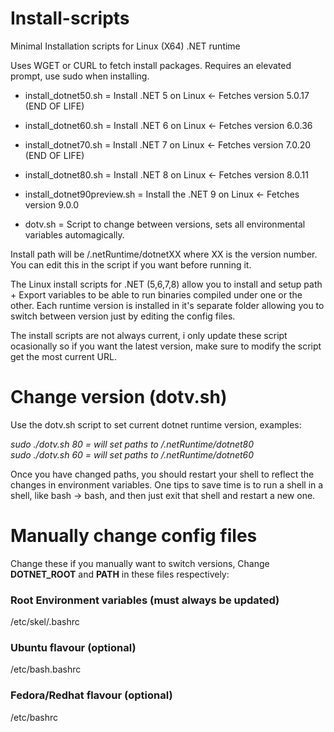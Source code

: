 # Install-scripts
Minimal Installation scripts for Linux (X64) .NET runtime

Uses WGET or CURL to fetch install packages. Requires an elevated prompt, use sudo when installing.

- install_dotnet50.sh = Install .NET 5 on Linux  <- Fetches version 5.0.17 (END OF LIFE)
- install_dotnet60.sh = Install .NET 6 on Linux  <- Fetches version 6.0.36
- install_dotnet70.sh = Install .NET 7 on Linux  <- Fetches version 7.0.20 (END OF LIFE)
- install_dotnet80.sh = Install .NET 8 on Linux  <- Fetches version 8.0.11
- install_dotnet90preview.sh = Install the .NET 9 on Linux <- Fetches version 9.0.0

- dotv.sh = Script to change between versions, sets all environmental variables automagically.

Install path will be /.netRuntime/dotnetXX where XX is the version number. You can edit this in the script if you want before running it.

The Linux install scripts for .NET (5,6,7,8) allow you to install and setup path +  Export variables to be able to run binaries compiled under one or the other.
Each runtime version is installed in it's separate folder allowing you to switch between version just by editing the config files.

The install scripts are not always current, i only update these script ocasionally so if you want the latest version, make sure to modify the script get the most current URL.


# Change version (dotv.sh)
Use the dotv.sh script to set current dotnet runtime version, examples:

_sudo ./dotv.sh 80   = will set paths to /.netRuntime/dotnet80<br>
sudo ./dotv.sh 60   = will set paths to /.netRuntime/dotnet60_

Once you have changed paths, you should restart your shell to reflect the changes in environment variables.
One tips to save time is to run a shell in a shell, like bash -> bash, and then just exit that shell and restart a new one.


# Manually change config files
Change these if you manually want to switch versions, Change **DOTNET_ROOT** and **PATH** in these files respectively:

### Root Environment variables (must always be updated)
/etc/skel/.bashrc

### Ubuntu flavour (optional)
/etc/bash.bashrc

### Fedora/Redhat flavour (optional)
/etc/bashrc 
